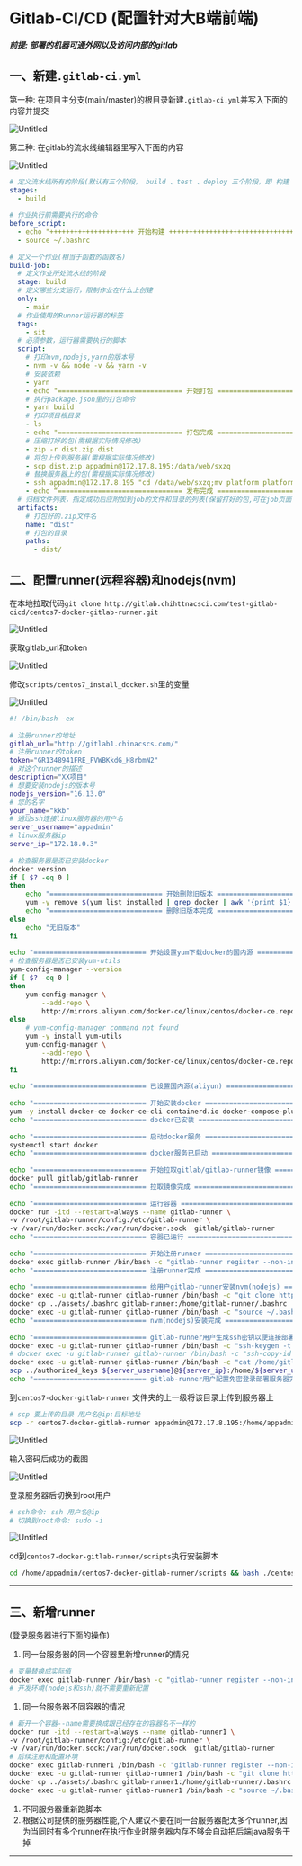   
#  Gitlab-CI/CD (配置针对大B端前端)
  
  
***前提: 部署的机器可通外网以及访问内部的gitlab***
  
##  一、新建`.gitlab-ci.yml`
  
  
第一种: 在项目主分支(main/master)的根目录新建`.gitlab-ci.yml`并写入下面的内容并提交
  
![Untitled](assets/images/Untitled.png )
  
第二种: 在gitlab的流水线编辑器里写入下面的内容
  
![Untitled](assets/images/Untitled%201.png )
  
```yml
# 定义流水线所有的阶段(默认有三个阶段， build 、test 、deploy 三个阶段，即 构建 、测试 、部署)
stages:
  - build
  
# 作业执行前需要执行的命令
before_script:
  - echo "+++++++++++++++++++++ 开始构建 +++++++++++++++++++++++++++++++++"
  - source ~/.bashrc
  
# 定义一个作业(相当于函数的函数名)
build-job:
  # 定义作业所处流水线的阶段
  stage: build
  # 定义哪些分支运行，限制作业在什么上创建
  only:
    - main
  # 作业使用的Runner运行器的标签
  tags:
    - sit
  # 必须参数，运行器需要执行的脚本
  script:
    # 打印nvm,nodejs,yarn的版本号
    - nvm -v && node -v && yarn -v
    # 安装依赖
    - yarn
    - echo "=============================== 开始打包 ======================================== "
    # 执行package.json里的打包命令
    - yarn build
    # 打印项目根目录
    - ls
    - echo "=============================== 打包完成 ======================================== "
    # 压缩打好的包(需根据实际情况修改)
    - zip -r dist.zip dist
    # 将包上传到服务器(需根据实际情况修改)
    - scp dist.zip appadmin@172.17.8.195:/data/web/sxzq
    # 替换服务器上的包(需根据实际情况修改)
    - ssh appadmin@172.17.8.195 "cd /data/web/sxzq;mv platform platform$(date +%y%m%d%H%M);unzip dist.zip && mv dist platform;"
    - echo “=============================== 发布完成 ======================================== ”
  # 归档文件列表，指定成功后应附加到job的文件和目录的列表(保留打好的包,可在job页面下载)
  artifacts:
    # 打包好的.zip文件名
    name: "dist"
    # 打包的目录
    paths: 
      - dist/
```  
  
##  二、配置runner(远程容器)和nodejs(nvm)
  
  
在本地拉取代码`git clone http://gitlab.chihttnacsci.com/test-gitlab-cicd/centos7-docker-gitlab-runner.git` 
  
![Untitled](assets/images/Untitled%202.png )
  
获取gitlab_url和token
  
![Untitled](assets/images/Untitled%203.png )
  
修改`scripts/centos7_install_docker.sh`里的变量
  
![Untitled](assets/images/Untitled%204.png )
  
```sh
#! /bin/bash -ex
  
# 注册runner的地址
gitlab_url="http://gitlab1.chinacscs.com/"
# 注册runner的token
token="GR1348941FRE_FVWBKkdG_H8rbmN2"
# 对这个runner的描述
description="XX项目"
# 想要安装nodejs的版本号
nodejs_version="16.13.0"
# 您的名字
your_name="kkb"
# 通过ssh连接linux服务器的用户名
server_username="appadmin"
# linux服务器ip
server_ip="172.18.0.3"
  
# 检查服务器是否已安装docker
docker version
if [ $? -eq 0 ]
then 
    echo "============================ 开始删除旧版本 =============================="
    yum -y remove $(yum list installed | grep docker | awk '{print $1}' | xargs)
    echo "============================ 删除旧版本完成 =============================="
else 
    echo "无旧版本"
fi
  
echo "============================ 开始设置yum下载docker的国内源 =============================="
# 检查服务器是否已安装yum-utils
yum-config-manager --version
if [ $? -eq 0 ]
then
    yum-config-manager \
        --add-repo \
        http://mirrors.aliyun.com/docker-ce/linux/centos/docker-ce.repo
else
    # yum-config-manager command not found
    yum -y install yum-utils
    yum-config-manager \
        --add-repo \
        http://mirrors.aliyun.com/docker-ce/linux/centos/docker-ce.repo
fi
  
echo "============================ 已设置国内源(aliyun) =============================="
  
echo "============================ 开始安装docker =============================="
yum -y install docker-ce docker-ce-cli containerd.io docker-compose-plugin
echo "============================ docker已安装 =============================="
  
echo "============================ 启动docker服务 =============================="
systemctl start docker
echo "============================ docker服务已启动 =============================="
  
echo "============================ 开始拉取gitlab/gitlab-runner镜像 =============================="
docker pull gitlab/gitlab-runner
echo "============================ 拉取镜像完成 =============================="
  
echo "============================ 运行容器 =============================="
docker run -itd --restart=always --name gitlab-runner \
-v /root/gitlab-runner/config:/etc/gitlab-runner \
-v /var/run/docker.sock:/var/run/docker.sock  gitlab/gitlab-runner
echo "============================ 容器已运行 =============================="
  
echo "============================ 开始注册runner =============================="
docker exec gitlab-runner /bin/bash -c "gitlab-runner register --non-interactive --url ${gitlab_url} --registration-token ${token} --executor 'shell' --description ${description}"
echo "============================ 注册runner完成 =============================="
  
echo "============================ 给用户gitlab-runner安装nvm(nodejs) =============================="
docker exec -u gitlab-runner gitlab-runner /bin/bash -c "git clone https://gitee.com/mirrors/nvm ~/.nvm"
docker cp ../assets/.bashrc gitlab-runner:/home/gitlab-runner/.bashrc
docker exec -u gitlab-runner gitlab-runner /bin/bash -c "source ~/.bashrc && nvm install ${nodejs_version} && nvm use ${nodejs_version} && npm i -g yarn"
echo "============================ nvm(nodejs)安装完成 =============================="
  
echo "============================ gitlab-runner用户生成ssh密钥以便连接部署的服务器 =============================="
docker exec -u gitlab-runner gitlab-runner /bin/bash -c "ssh-keygen -t rsa -C '${your_name}' -f '/home/gitlab-runner/.ssh/${your_name}_rsa'"
# docker exec -u gitlab-runner gitlab-runner /bin/bash -c "ssh-copy-id -i /home/gitlab-runner/.ssh/${your_name}_rsa.pub ${server_username}@${server_ip}"
docker exec -u gitlab-runner gitlab-runner /bin/bash -c "cat /home/gitlab-runner/.ssh/${your_name}_rsa.pub" > ../authorized_keys
scp ../authorized_keys ${server_username}@${server_ip}:/home/${server_username}/.ssh/
echo "============================ gitlab-runner用户配置免密登录部署服务器完成 =============================="
```  
  
到`centos7-docker-gitlab-runner` 文件夹的上一级将该目录上传到服务器上
  
```bash
# scp 要上传的目录 用户名@ip:目标地址
scp -r centos7-docker-gitlab-runner appadmin@172.17.8.195:/home/appadmin
```
  
![Untitled](assets/images/Untitled%205.png )
  
输入密码后成功的截图
  
![Untitled](assets/images/Untitled%206.png )
  
登录服务器后切换到root用户
  
```bash
# ssh命令: ssh 用户名@ip
# 切换到root命令: sudo -i
```
  
![Untitled](assets/images/Untitled%207.png )
  
cd到`centos7-docker-gitlab-runner/scripts`执行安装脚本
  
```bash
cd /home/appadmin/centos7-docker-gitlab-runner/scripts && bash ./centos7_install_docker.sh
```
  
---
  
##  三、新增runner
  
  
(登录服务器进行下面的操作)
  
1. 同一台服务器的同一个容器里新增runner的情况
  
```bash
# 变量替换成实际值
docker exec gitlab-runner /bin/bash -c "gitlab-runner register --non-interactive --url ${gitlab_url} --registration-token ${token} --executor 'shell' --description ${description}"
# 开发环境(nodejs和ssh)就不需要重新配置
```
  
1. 同一台服务器不同容器的情况
  
```bash
# 新开一个容器--name需要换成跟已经存在的容器名不一样的
docker run -itd --restart=always --name gitlab-runner1 \
-v /root/gitlab-runner/config:/etc/gitlab-runner \
-v /var/run/docker.sock:/var/run/docker.sock  gitlab/gitlab-runner
# 后续注册和配置环境
docker exec gitlab-runner1 /bin/bash -c "gitlab-runner register --non-interactive --url ${gitlab_url} --registration-token ${token} --executor 'shell' --description ${description}"
docker exec -u gitlab-runner gitlab-runner1 /bin/bash -c "git clone https://gitee.com/mirrors/nvm ~/.nvm"
docker cp ../assets/.bashrc gitlab-runner1:/home/gitlab-runner/.bashrc
docker exec -u gitlab-runner gitlab-runner1 /bin/bash -c "source ~/.bashrc && nvm install ${nodejs_version} && nvm use ${nodejs_version} && npm i -g yarn"
```
  
1. 不同服务器重新跑脚本
2. 根据公司提供的服务器性能,个人建议不要在同一台服务器配太多个runner,因为当同时有多个runner在执行作业时服务器内存不够会自动把后端java服务干掉
  
---
  